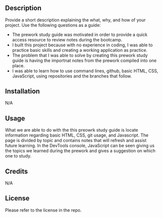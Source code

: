 # <Prework Study Guide Basics>

## Description

Provide a short description explaining the what, why, and how of your project. Use the following questions as a guide:

- The prework study guide was motivated in order to provide a quick access resource to review notes during the bootcamp.
- I built this project because with no experience in coding, I was able to practice basic skills and creating a working application as practice.
- The problem that I was able to solve by creating this prework study guide is having the importnat notes from the prework compiled into one place.
- I was able to learn how to use command lines, github, basic HTML, CSS, JavaScript, using repositories and the branches that follow.

## Installation

N/A

## Usage

What we are able to do with the this preowrk study guide is locate information regarding basic HTML, CSS, git usage, and Javascript. The page is divided by topic and contains notes that will refresh and assist future learning. In the DevTools console, JavaScript can be seen giving us the topics we learned during the prework and gives a suggestion on which one to study.

## Credits

N/A

## License

Please refer to the license in the repo.